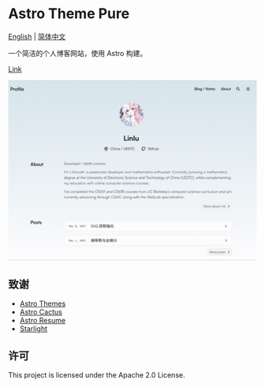 # Astro Theme Pure

[English](./README.md) | [简体中文](./README-zh-CN.md)

一个简洁的个人博客网站，使用 Astro 构建。

[Link](https://linlucath.github.io/)

![image](./.github/assets/Overview.png)

## 致谢

- [Astro Themes](https://github.com/cworld1/astro-theme-pure)
- [Astro Cactus](https://github.com/chrismwilliams/astro-theme-cactus)
- [Astro Resume](https://github.com/srleom/astro-theme-resume)
- [Starlight](https://github.com/withastro/starlight)

## 许可

This project is licensed under the Apache 2.0 License.
